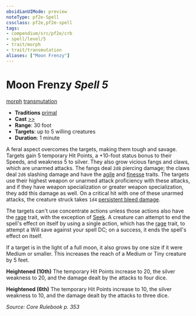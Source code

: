 ```yaml
---
obsidianUIMode: preview
noteType: pf2e-Spell
cssclass: pf2e,pf2e-spell
tags:
- compendium/src/pf2e/crb
- spell/level/5
- trait/morph
- trait/transmutation
aliases: ["Moon Frenzy"]
---
```

# Moon Frenzy *Spell 5*   
[morph](rules/traits/morph.md "Morph Effect Trait")  [transmutation](rules/traits/transmutation.md "Transmutation School Trait")  

- **Traditions** [primal](rules/traits/primal.md "Primal Tradition Trait")
- **Cast** [>>](rules/core-rulebook/chapter-9-playing-the-game.md#Actions "Two-Action") 
- **Range**: 30 foot
- **Targets**: up to 5 willing creatures
- **Duration**: 1 minute

A feral aspect overcomes the targets, making them tough and savage. Targets gain 5 temporary Hit Points, a +10-foot status bonus to their Speeds, and weakness 5 to silver. They also grow vicious fangs and claws, which are unarmed attacks. The fangs deal `2d8` piercing damage; the claws deal `2d6` slashing damage and have the [agile](rules/traits/agile.md "Agile Weapon Trait") and [finesse](rules/traits/finesse.md "Finesse Weapon Trait") traits. The targets use their highest weapon or unarmed attack proficiency with these attacks, and if they have weapon specialization or greater weapon specialization, they add this damage as well. On a critical hit with one of these unarmed attacks, the creature struck takes `1d4` [persistent bleed damage](rules/conditions.md#Persistent%20Damage).

The targets can't use concentrate actions unless those actions also have the [rage](rules/traits/rage.md "Rage Combat Trait") trait, with the exception of [Seek](rules/actions/seek.md). A creature can attempt to end the spell's effect on itself by using a single action, which has the [rage](rules/traits/rage.md "Rage Combat Trait") trait, to attempt a Will save against your spell DC; on a success, it ends the spell's effect on itself.

If a target is in the light of a full moon, it also grows by one size if it were Medium or smaller. This increases the reach of a Medium or Tiny creature by 5 feet.

**Heightened (10th)** The temporary Hit Points increase to 20, the silver weakness to 20, and the damage dealt by the attacks to four dice.

**Heightened (6th)** The temporary Hit Points increase to 10, the silver weakness to 10, and the damage dealt by the attacks to three dice.

*Source: Core Rulebook p. 353*